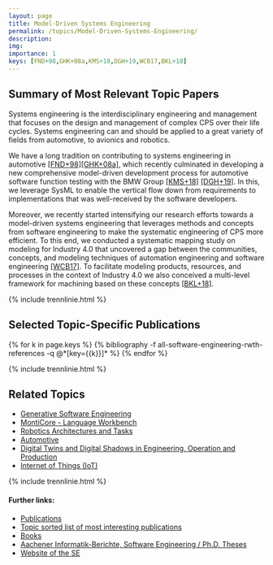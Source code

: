 ```yaml
---
layout: page
title: Model-Driven Systems Engineering
permalink: /topics/Model-Driven-Systems-Engineering/
description:
img:
importance: 1
keys: [FND+98,GHK+08a,KMS+18,DGH+19,WCB17,BKL+18]
---
```


## Summary of Most Relevant Topic Papers

Systems engineering is the interdisciplinary engineering and management that
focuses on the design and management of complex CPS over
their life cycles. Systems engineering can and should be applied to a great
variety of fields from automotive, to avionics and robotics.

We have a long tradition on contributing to systems engineering in
automotive [[FND+98]](#FND+98)[[GHK+08a]](#GHK+08a), 
which recently culminated in developing a
new comprehensive model-driven development process for automotive software
function testing with the BMW Group [[KMS+18]](#KMS+18) [[DGH+19]](#DGH+19). 
In this, we
leverage SysML to enable the vertical flow down from requirements to
implementations that was well-received by the software developers.

Moreover, we recently started intensifying our research efforts towards a
model-driven systems engineering that leverages methods and concepts from
software engineering to make the systematic engineering of CPS more efficient. 
To this end, we conducted a systematic mapping study
on modeling for Industry 4.0 that uncovered a gap between the communities,
concepts, and modeling techniques of automation engineering and software
engineering [[WCB17]](#WCB17). To facilitate modeling products, resources, and
processes in the context of Industry 4.0 we also conceived a multi-level
framework for machining based on these concepts [[BKL+18]](#BKL+18).


{% include trennlinie.html %}

## Selected Topic-Specific Publications

<div class="publications">
  {% for k in page.keys %}
    {% bibliography -f all-software-engineering-rwth-references -q @*[key={{k}}]* %}
  {% endfor %}
</div>

{% include trennlinie.html %}

## Related Topics
- [Generative Software Engineering](/topics/Generative-SE)
- [MontiCore - Language Workbench](/topics/MontiCore)
- [Robotics Architectures and Tasks](/topics/Robotics)
- [Automotive](/topics/Automotive)
- [Digital Twins and Digital Shadows in Engineering, Operation and Production](/topics/Digital-Twins)
- [Internet of Things (IoT)](/topics/IoT)

{% include trennlinie.html %}

#### Further links:

- [Publications](/publications)
- [Topic sorted list of most interesting publications](/topics)
- [Books](/books)
- [Aachener Informatik-Berichte, Software Engineering / Ph.D. Theses](/phdtheses)
- [Website of the SE](https://www.se-rwth.de)
